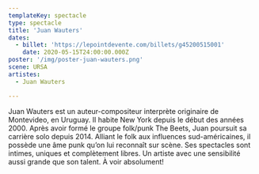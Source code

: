 ```yaml
---
templateKey: spectacle
type: spectacle
title: 'Juan Wauters'
dates: 
  - billet: 'https://lepointdevente.com/billets/g45200515001'
    date: 2020-05-15T24:00:00.000Z
poster: '/img/poster-juan-wauters.png'
scene: URSA
artistes:
  - Juan Wauters

---
```

Juan Wauters est un auteur-compositeur interprète originaire de Montevideo, en Uruguay. Il habite New York depuis le début des années 2000. Après avoir formé le groupe folk/punk The Beets, Juan poursuit sa carrière solo depuis 2014. Alliant le folk aux influences sud-américaines, il possède une âme punk qu’on lui reconnaît sur scène. Ses spectacles sont intimes, uniques et complètement libres. Un artiste avec une sensibilité aussi grande que son talent. À voir absolument!
